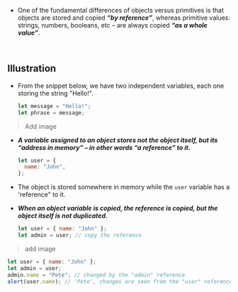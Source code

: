 - One of the fundamental differences of objects versus primitives is that objects are stored and copied **_“by reference”_**, whereas primitive values: strings, numbers, booleans, etc – are always copied **_“as a whole value”_**.

<br>

## Illustration

- From the snippet below, we have two independent variables, each one storing the string "Hello!".
  ```js
  let message = "Hello!";
  let phrase = message;
  ```

> Add image

- **_A variable assigned to an object stores not the object itself, but its “address in memory” – in other words “a reference” to it._**

  ```js
  let user = {
    name: "John",
  };
  ```

* The object is stored somewhere in memory while the `user` variable has a 'reference" to it.

* **_When an object variable is copied, the reference is copied, but the object itself is not duplicated._**

  ```js
  let user = { name: "John" };
  let admin = user; // copy the reference
  ```

> add image

```js
let user = { name: "John" };
let admin = user;
admin.name = "Pete"; // changed by the "admin" reference
alert(user.name); // 'Pete', changes are seen from the "user" reference
```
